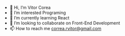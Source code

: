 - 👋 Hi, I’m Vitor Corea
- 👀 I’m interested Programing 
- 🌱 I’m currently learning React
- 💞️ I’m looking to collaborate on Front-End Development
- 📫 How to reach me correa.rvitor@gmail.com

<!---
VitorCorrea98/VitorCorrea98 is a ✨ special ✨ repository because its `README.md` (this file) appears on your GitHub profile.
You can click the Preview link to take a look at your changes.
--->
